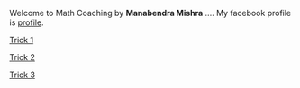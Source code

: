 Welcome to Math Coaching
 by **Manabendra Mishra**
....
My facebook profile is [profile](https://www.facebook.com/manabendra.mishra.733).

                               
 [Trick 1](https://user-images.githubusercontent.com/78428741/106627865-3cd92000-659f-11eb-91d5-55911ce1755b.jpg)

[Trick 2](https://user-images.githubusercontent.com/78428741/106628096-7742bd00-659f-11eb-8cac-1f460daeeb4a.jpg)

[Trick 3](https://user-images.githubusercontent.com/78428741/106628169-87f33300-659f-11eb-97f7-122d1dfa7aa0.jpg)

<style>
body {
  background-image: url('https://user-images.githubusercontent.com/78428741/106702840-0c30cf00-660f-11eb-8a9a-894f044fe35f.jpg');
}
</style>
